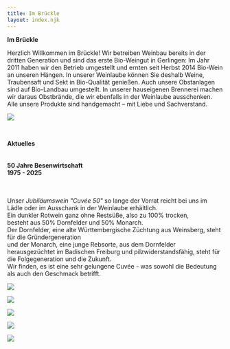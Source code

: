 ```yaml
---
title: Im Brückle
layout: index.njk
---
```

**Im Brückle**

Herzlich Willkommen im Brückle! Wir betreiben Weinbau bereits in der dritten Generation und sind das erste Bio-Weingut in Gerlingen: Im Jahr 2011 haben wir den Betrieb umgestellt und ernten seit Herbst 2014 Bio-Wein an unseren Hängen. In unserer Weinlaube können Sie deshalb Weine, Traubensaft und Sekt in Bio-Qualität genießen. Auch unsere Obstanlagen sind auf Bio-Landbau umgestellt. In unserer hauseigenen Brennerei machen wir daraus Obstbrände, die wir ebenfalls in der Weinlaube ausschenken. Alle unsere Produkte sind handgemacht – mit Liebe und Sachverstand. [](www.robertaantinolfi.com)

![](/assets/img/01_im_brueckle_01.gif)

<br>

**Aktuelles**\
<br>\
**50 Jahre Besenwirtschaft**\
**1975 - 2025**

<br>\
Unser *Jubiläumswein "Cuvée 50"* so lange der Vorrat reicht bei uns im Lädle oder im Ausschank in der Weinlaube erhältlich.\
Ein dunkler Rotwein ganz ohne Restsüße, also zu 100% trocken, \
besteht aus 50% Dornfelder und 50% Monarch.\
Der Dornfelder, eine alte Württembergische Züchtung aus Weinsberg, steht für die Gründergeneration \
und der Monarch, eine junge Rebsorte, aus dem Dornfelder herausgezüchtet im Badischen Freiburg und pilzwiderstandsfähig, steht für die Folgegeneration und die Zukunft.\
Wir finden, es ist eine sehr gelungene Cuvée - was sowohl die Bedeutung als auch den Geschmack betrifft.

![](/assets/img/hoflaedle-01.jpg)

![](/assets/img/01_im_brueckle_03.gif)

![](/assets/img/01_im_brueckle_04.gif)

![](/assets/img/01_im_brueckle_05.gif)

![](/assets/img/01_im_brueckle_06.gif)
